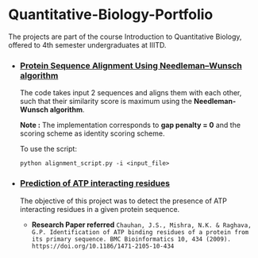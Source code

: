 # Quantitative-Biology-Portfolio

The projects are part of the course Introduction to Quantitative Biology, offered to 4th semester undergraduates at IIITD.

- ### [Protein Sequence Alignment Using Needleman–Wunsch algorithm](https://github.com/adityasaini70/Quantitative-Biology-Portfolio/tree/master/Protein%20Sequence%20alignment%20using%20NW%20algorithm) 
  The code takes input 2 sequences and aligns them with each other, such that their similarity score is maximum using the **Needleman-Wunsch algorithm**. 

  **Note :** The implementation corresponds to **gap penalty = 0** and the scoring scheme as identity scoring scheme.


  To use the script:

  ```
  python alignment_script.py -i <input_file>
  ```

- ### [Prediction of ATP interacting residues](https://github.com/adityasaini70/Quantitative-Biology-Portfolio/tree/master/Prediction%20of%20ATP%20interacting%20residues)
  The objective of this project was to detect the presence of ATP interacting residues in a given protein sequence.
  - **Research Paper referred** 
          ```Chauhan, J.S., Mishra, N.K. & Raghava, G.P. Identification of ATP binding residues of a protein from its primary sequence. BMC Bioinformatics 10, 434 (2009). https://doi.org/10.1186/1471-2105-10-434```
